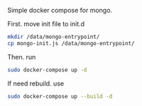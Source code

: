 Simple docker compose for mongo.


First. move init file to init.d

```  sh
mkdir /data/mongo-entrypoint/
cp mongo-init.js /data/mongo-entrypoint/
```

Then. run

``` sh
sudo docker-compose up -d
```

If need rebuild.  use

``` sh
sudo docker-compose up --build -d
```